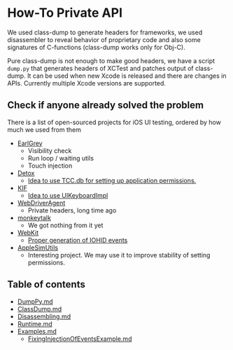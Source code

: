 # How-To Private API

We used class-dump to generate headers for frameworks, we used disassembler to reveal behavior of proprietary code and also some signatures of C-functions (class-dump works only for Obj-C).

Pure class-dump is not enough to make good headers, we have a script `dump.py` that generates headers of XCTest and patches output of class-dump. It can be used when new Xcode is released and there are changes in APIs. Currently multiple Xcode versions are supported.

## Check if anyone already solved the problem

There is a list of open-sourced projects for iOS UI testing, ordered by how much we used from them

- [EarlGrey](https://github.com/google/EarlGrey)
	- Visibility check
	- Run loop / waiting utils
	- Touch injection
- [Detox](https://github.com/wix/Detox/tree/master/detox/ios)
	- [Idea to use TCC.db for setting up application permissions.](https://github.com/wix/Detox/blob/016adbb6ec37235b17c4d036fe221daa454d22d1/detox/ios/DetoxHelper/DetoxHelper/Extension/JP/JPSimulatorHacks.m#L72) 
- [KIF](https://github.com/kif-framework/KIF/tree/master/Classes)
	- [Idea to use UIKeyboardImpl](https://github.com/kif-framework/KIF/blob/master/Classes/KIFTypist.m)
- [WebDriverAgent](https://github.com/facebookarchive/WebDriverAgent)
	- Private headers, long time ago
- [monkeytalk](https://github.com/alexnauda/monkeytalk/tree/master/monkeytalk-agent-ios)
	- We got nothing from it yet
- [WebKit](https://github.com/WebKit/webkit)
   - [Proper generation of IOHID events](https://github.com/WebKit/webkit/blob/master/Tools/WebKitTestRunner/ios/HIDEventGenerator.mm)
- [AppleSimUtils](https://github.com/wix/AppleSimulatorUtils/tree/master/applesimutils/applesimutils)
   - Interesting project. We may use it to improve stability of setting permissions.

## Table of contents

- [DumpPy.md](PrivateApi/DumpPy.md)
- [ClassDump.md](PrivateApi/ClassDump.md)
- [Disassembling.md](PrivateApi/Disassembling.md)
- [Runtime.md](PrivateApi/Runtime.md)
- [Examples.md](PrivateApi/Examples.md)
    - [FixingInjectionOfEventsExample.md](PrivateApi/FixingInjectionOfEventsExample.md)